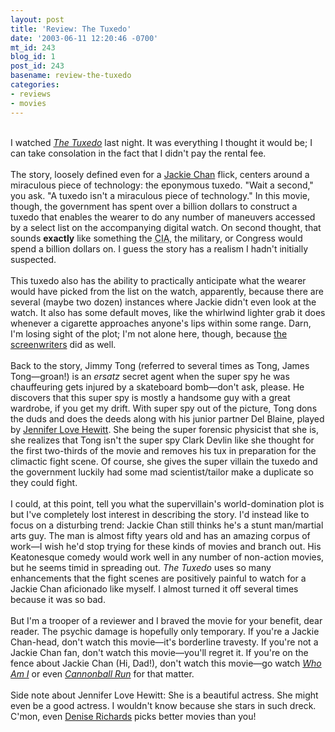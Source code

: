 ```yaml
---
layout: post
title: 'Review: The Tuxedo'
date: '2003-06-11 12:20:46 -0700'
mt_id: 243
blog_id: 1
post_id: 243
basename: review-the-tuxedo
categories:
- reviews
- movies
---
```

<br />I watched <a href="http://www.amazon.com/exec/obidos/ASIN/B00005JL8Z/bbrown-20/ref=nosim/" title="Amazon link"><cite>The Tuxedo</cite></a> last night. It was everything I thought it would be; I can take consolation in the fact that I didn't pay the rental fee.<br /><br />The story, loosely defined even for a <a href="http://us.imdb.com/Name?Chan,+Jackie" title="IMDB entry">Jackie Chan</a> flick, centers around a miraculous piece of technology: the eponymous tuxedo. "Wait a second," you ask. "A tuxedo isn't a miraculous piece of technology." In this movie, though, the government has spent over a billion dollars to construct a tuxedo that enables the wearer to do any number of maneuvers accessed by a select list on the accompanying digital watch. On second thought, that sounds <strong>exactly</strong> like something the <acronym title="Central Intelligence Agency">CIA</acronym>, the military, or Congress would spend a billion dollars on. I guess the story has a realism I hadn't initially suspected.<br /><br />This tuxedo also has the ability to practically anticipate what the wearer would have picked from the list on the watch, apparently, because there are several (maybe two dozen) instances where Jackie didn't even look at the watch. It also has some default moves, like the whirlwind lighter grab it does whenever a cigarette approaches anyone's lips within some range. Darn, I'm losing sight of the plot; I'm not alone here, though, because <a href="http://us.imdb.com/Credits?0290095#writers" title="Note the five writers involved here. They either died successively of the vapidity of the script, brains dehydrated as if by the super weapon they devised, or they quit successively in disgust.">the screenwriters</a> did as well.<br /><br />Back to the story, Jimmy Tong (referred to several times as Tong, James Tong&#x2014;groan!) is an <em>ersatz</em> secret agent when the super spy he was chauffeuring gets injured by a skateboard bomb&#x2014;don't ask, please. He discovers that this super spy is mostly a handsome guy with a great wardrobe, if you get my drift. With super spy out of the picture, Tong dons the duds and does the deeds along with his junior partner Del Blaine, played by <a href="http://us.imdb.com/Name?Hewitt,%20Jennifer%20Love" title="Why do I have to watch such crap just to watch her?">Jennifer Love Hewitt</a>. She being the super forensic physicist that she is, she realizes that Tong isn't the super spy Clark Devlin like she thought for the first two-thirds of the movie and removes his tux in preparation for the climactic fight scene. Of course, she gives the super villain the tuxedo and the government luckily had some mad scientist/tailor make a duplicate so they could fight.<br /><br />I could, at this point, tell you what the supervillain's world-domination plot is but I've completely lost interest in describing the story. I'd instead like to focus on a disturbing trend: Jackie Chan still thinks he's a stunt man/martial arts guy. The man is almost fifty years old and has an amazing corpus of work&#x2014;I wish he'd stop trying for these kinds of movies and branch out. His Keatonesque comedy would work well in any number of non-action movies, but he seems timid in spreading out. <cite>The Tuxedo</cite> uses so many enhancements that the fight scenes are positively painful to watch for a Jackie Chan aficionado like myself. I almost turned it off several times because it was so bad.<br /><br />But I'm a trooper of a reviewer and I braved the movie for your benefit, dear reader. The psychic damage is hopefully only temporary. If you're a Jackie Chan-head, don't watch this movie&#x2014;it's borderline travesty. If you're not a Jackie Chan fan, don't watch this movie&#x2014;you'll regret it. If you're on the fence about Jackie Chan (Hi, Dad!), don't watch this movie&#x2014;go watch <a href="http://www.amazon.com/exec/obidos/ASIN/0767819640/bbrown-20/ref=nosim/" title="Amazon link"><cite>Who Am I</cite></a> or even <a href="http://www.amazon.com/exec/obidos/ASIN/B00004U28G/bbrown-20/ref=nosim/" title="Amazon link"><cite>Cannonball Run</cite></a> for that matter.<br /><br />Side note about Jennifer Love Hewitt: She is a beautiful actress. She might even be a good actress. I wouldn't know because she stars in such dreck. C'mon, even <a href="http://us.imdb.com/Name?Richards,+Denise">Denise Richards</a> picks better movies than you!<br /><br /><br />
